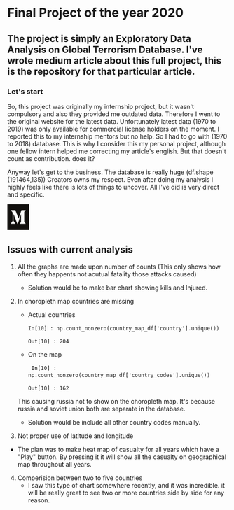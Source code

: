 
# Final Project of the year 2020 #
## The project is simply an Exploratory Data Analysis on Global Terrorism Database. I've wrote medium article about this full project, this is the repository for that particular article. ##

### Let's start ###

   So, this project was originally my internship project, but it wasn't compulsory and also they provided me outdated data. Therefore I went to the original website for the latest data. Unfortunately latest data (1970 to 2019) was only available for commercial license holders on the moment. I reported this to my internship mentors but no help. So I had to go with (1970 to 2018) database. This is why I consider this my personal project, although one fellow intern helped me correcting my article's english. But that doesn't count as contribution. does it?
   
   Anyway let's get to the business. The database is really huge (df.shape (191464,135)) Creators owns my respect. Even after doing my analysis I highly feels like there is lots of things to uncover. All I've did is very direct and specific. 

[<img src = 'images/medium_logo.png' height='59px' width='50px'>](https://adityarajgor.medium.com/inside-the-global-terrorism-database-967084386a16)
 
    
## Issues with current analysis
 1. All the graphs are made upon number of counts (This only shows how often they happents not acutual fatality those attacks caused)
    * Solution would be to make bar chart showing kills and Injured.
 2. In choropleth map countries are missing 
    * Actual countries 
       ```
       In[10] : np.count_nonzero(country_map_df['country'].unique())
       ```
       ```
       Out[10] : 204
       ```
    * On the map
      ```
       In[10] : np.count_nonzero(country_map_df['country_codes'].unique())
       ```
       ```
       Out[10] : 162
       ```
    This causing russia not to show on the choropleth map. It's because russia and soviet union both are separate in the database.
    * Solution would be include all other country codes manually.
    
 3. Not proper use of latitude and longitude
   * The plan was to make heat map of casualty for all years which have a "Play" button. By pressing it it will show all the casualty on geographical map               throughout all years.
   
4. Comperision between two to five countries 
   * I saw this type of chart somewhere recently, and it was incredible. it will be really great to see two or more countries side by side for any reason.
   
  
   
   
